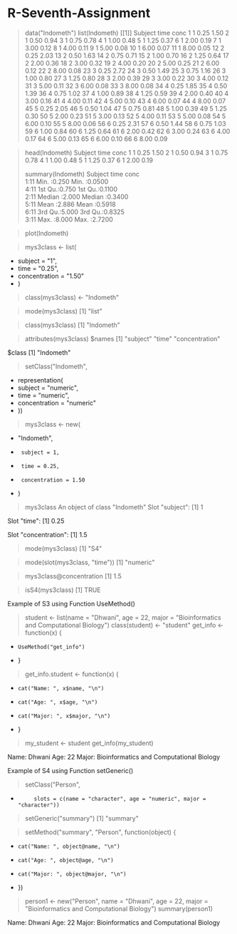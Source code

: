 # R-Seventh-Assignment

> data("Indometh")
> list(Indometh)
[[1]]
   Subject time conc
1        1 0.25 1.50
2        1 0.50 0.94
3        1 0.75 0.78
4        1 1.00 0.48
5        1 1.25 0.37
6        1 2.00 0.19
7        1 3.00 0.12
8        1 4.00 0.11
9        1 5.00 0.08
10       1 6.00 0.07
11       1 8.00 0.05
12       2 0.25 2.03
13       2 0.50 1.63
14       2 0.75 0.71
15       2 1.00 0.70
16       2 1.25 0.64
17       2 2.00 0.36
18       2 3.00 0.32
19       2 4.00 0.20
20       2 5.00 0.25
21       2 6.00 0.12
22       2 8.00 0.08
23       3 0.25 2.72
24       3 0.50 1.49
25       3 0.75 1.16
26       3 1.00 0.80
27       3 1.25 0.80
28       3 2.00 0.39
29       3 3.00 0.22
30       3 4.00 0.12
31       3 5.00 0.11
32       3 6.00 0.08
33       3 8.00 0.08
34       4 0.25 1.85
35       4 0.50 1.39
36       4 0.75 1.02
37       4 1.00 0.89
38       4 1.25 0.59
39       4 2.00 0.40
40       4 3.00 0.16
41       4 4.00 0.11
42       4 5.00 0.10
43       4 6.00 0.07
44       4 8.00 0.07
45       5 0.25 2.05
46       5 0.50 1.04
47       5 0.75 0.81
48       5 1.00 0.39
49       5 1.25 0.30
50       5 2.00 0.23
51       5 3.00 0.13
52       5 4.00 0.11
53       5 5.00 0.08
54       5 6.00 0.10
55       5 8.00 0.06
56       6 0.25 2.31
57       6 0.50 1.44
58       6 0.75 1.03
59       6 1.00 0.84
60       6 1.25 0.64
61       6 2.00 0.42
62       6 3.00 0.24
63       6 4.00 0.17
64       6 5.00 0.13
65       6 6.00 0.10
66       6 8.00 0.09

> head(Indometh)
  Subject time conc
1       1 0.25 1.50
2       1 0.50 0.94
3       1 0.75 0.78
4       1 1.00 0.48
5       1 1.25 0.37
6       1 2.00 0.19
> 
> summary(Indometh)
 Subject      time            conc       
 1:11    Min.   :0.250   Min.   :0.0500  
 4:11    1st Qu.:0.750   1st Qu.:0.1100  
 2:11    Median :2.000   Median :0.3400  
 5:11    Mean   :2.886   Mean   :0.5918  
 6:11    3rd Qu.:5.000   3rd Qu.:0.8325  
 3:11    Max.   :8.000   Max.   :2.7200  
 
> plot(Indometh)


> mys3class <- list(
+   subject = "1",
+   time = "0.25",
+   concentration = "1.50"
+ )
> class(mys3class) <- "Indometh"

> mode(mys3class)
[1] "list"

> class(mys3class)
[1] "Indometh"

> attributes(mys3class)
$names
[1] "subject"       "time"          "concentration"

$class
[1] "Indometh"


> setClass("Indometh",
+   representation(
+    subject = "numeric",
+    time = "numeric",
+    concentration = "numeric"
+ ))
> mys3class <- new(
+   "Indometh",
+      subject = 1,
+      time = 0.25,
+      concentration = 1.50
+ )
> mys3class
An object of class "Indometh"
Slot "subject":
[1] 1

Slot "time":
[1] 0.25

Slot "concentration":
[1] 1.5

> mode(mys3class)
[1] "S4"

> mode(slot(mys3class, "time"))
[1] "numeric"

> mys3class@concentration
[1] 1.5

> isS4(mys3class)
[1] TRUE


Example of S3 using Function UseMethod()

> student <- list(name = "Dhwani", age = 22, major = "Bioinformatics and Computational Biology")
> class(student) <- "student"
> get_info <- function(x) {
+     UseMethod("get_info")
+ }
> get_info.student <- function(x) {
+     cat("Name: ", x$name, "\n")
+     cat("Age: ", x$age, "\n")
+     cat("Major: ", x$major, "\n")
+ }

> my_student <- student
> get_info(my_student)

Name:  Dhwani 
Age:  22 
Major:  Bioinformatics and Computational Biology


Example of S4 using Function setGeneric()

> setClass("Person", 
+          slots = c(name = "character", age = "numeric", major = "character"))
> setGeneric("summary")
[1] "summary"

> setMethod("summary", "Person", function(object) {
+     cat("Name: ", object@name, "\n")
+     cat("Age: ", object@age, "\n")
+     cat("Major: ", object@major, "\n")
+ })
> 
> person1 <- new("Person", name = "Dhwani", age = 22, major = "Bioinformatics and Computational Biology")
> summary(person1)

Name:  Dhwani 
Age:  22 
Major:  Bioinformatics and Computational Biology

